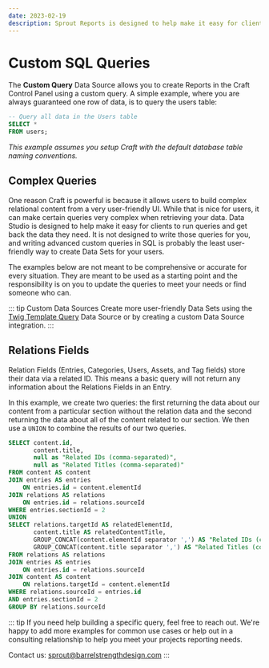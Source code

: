 ```yaml
---
date: 2023-02-19
description: Sprout Reports is designed to help make it easy for clients to run queries and get back the data they need.
---
```


# Custom SQL Queries

The **Custom Query** Data Source allows you to create Reports in the Craft Control Panel using a custom query. A simple example, where you are always guaranteed one row of data, is to query the users table:

``` sql
-- Query all data in the Users table
SELECT *
FROM users;
```

_This example assumes you setup Craft with the default database table naming conventions._

## Complex Queries

One reason Craft is powerful is because it allows users to build complex relational content from a very user-friendly UI. While that is nice for users, it can make certain queries very complex when retrieving your data. Data Studio is designed to help make it easy for clients to run queries and get back the data they need. It is not designed to write those queries for you, and writing advanced custom queries in SQL is probably the least user-friendly way to create Data Sets for your users.

The examples below are not meant to be comprehensive or accurate for every situation. They are meant to be used as a starting point and the responsibility is on you to update the queries to meet your needs or find someone who can.

::: tip Custom Data Sources
Create more user-friendly Data Sets using the [Twig Template Query](./custom-twig-template-report.md) Data Source or by creating a custom Data Source integration. 
:::

## Relations Fields

Relation Fields (Entries, Categories, Users, Assets, and Tag fields) store their data via a related ID. This means a basic query will not return any information about the Relations Fields in an Entry.

In this example, we create two queries: the first returning the data about our content from a particular section without the relation data and the second returning the data about all of the content related to our section. We then use a `UNION` to combine the results of our two queries.

``` sql
SELECT content.id, 
       content.title,
       null as "Related IDs (comma-separated)",
       null as "Related Titles (comma-separated)"
FROM content AS content
JOIN entries AS entries
	ON entries.id = content.elementId
JOIN relations AS relations
	ON entries.id = relations.sourceId
WHERE entries.sectionId = 2
UNION
SELECT relations.targetId AS relatedElementId,
	   content.title AS relatedContentTitle,
	   GROUP_CONCAT(content.elementId separator ',') AS "Related IDs (comma-separated)",
	   GROUP_CONCAT(content.title separator ',') AS "Related Titles (comma-separated)"
FROM relations AS relations
JOIN entries AS entries
	ON entries.id = relations.sourceId
JOIN content AS content
	ON relations.targetId = content.elementId
WHERE relations.sourceId = entries.id
AND entries.sectionId = 2
GROUP BY relations.sourceId
```

::: tip
If you need help building a specific query, feel free to reach out. We're happy to add more examples for common use cases or help out in a consulting relationship to help you meet your projects reporting needs.

Contact us: [sprout@barrelstrengthdesign.com](mailto:sprout@barrelstrengthdesign.com)
:::